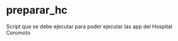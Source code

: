 preparar_hc
===========

Script que se debe ejecutar para poder ejecutar las app del Hospital Coromoto